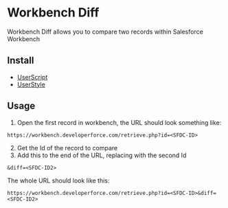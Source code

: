 # Workbench Diff
Workbench Diff allows you to compare two records within Salesforce Workbench

## Install
- [UserScript](https://raw.githubusercontent.com/Brojowski/config/master/workbench-diff/workbench-diff.user.js)
- [UserStyle](https://raw.githubusercontent.com/Brojowski/config/master/workbench-diff/workbench-diff.user.css)

## Usage
1. Open the first record in workbench, the URL should look something like: 
```
https://workbench.developerforce.com/retrieve.php?id=<SFDC-ID>
```
2. Get the Id of the record to compare
3. Add this to the end of the URL, replacing <SFDC-ID2> with the second Id
```
&diff=<SFDC-ID2>
```

The whole URL should look like this:
```
https://workbench.developerforce.com/retrieve.php?id=<SFDC-ID>&diff=<SFDC-ID2>
```
